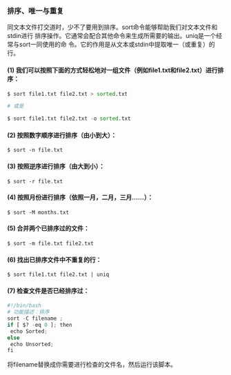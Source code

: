 ### 排序、唯一与重复

同文本文件打交道时，少不了要用到排序。sort命令能够帮助我们对文本文件和stdin进行 排序操作。它通常会配合其他命令来生成所需要的输出。uniq是一个经常与sort一同使用的命 令。它的作用是从文本或stdin中提取唯一（或重复）的行。

####  \(1\) 我们可以按照下面的方式轻松地对一组文件（例如file1.txt和file2.txt）进行排序：

```py
$ sort file1.txt file2.txt > sorted.txt

# 或是

$ sort file1.txt file2.txt -o sorted.txt
```

####  \(2\) 按照数字顺序进行排序（由小到大）： 

```
$ sort -n file.txt
```

####  \(3\) 按照逆序进行排序（由大到小）： 

```
$ sort -r file.txt
```

####  \(4\) 按照月份进行排序（依照一月，二月，三月……）：

```
$ sort -M months.txt 
```

#### \(5\) 合并两个已排序过的文件： 

```
$ sort -m file.txt file2.txt

```

####  \(6\) 找出已排序文件中不重复的行： 

```
$ sort file1.txt file2.txt | uniq
```

####  \(7\) 检查文件是否已经排序过：

```py
#!/bin/bash
# 功能描述：排序
sort -C filename ;
if [ $? -eq 0 ]; then
 echo Sorted;
else
 echo Unsorted;
fi 
```

 将filename替换成你需要进行检查的文件名，然后运行该脚本。

















